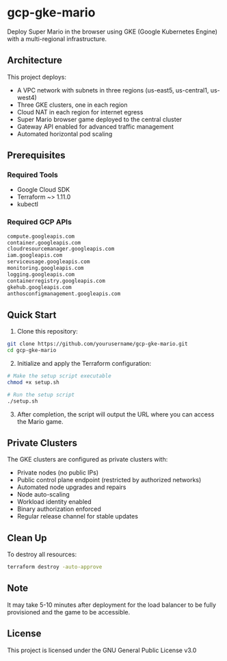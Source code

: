 # gcp-gke-mario

Deploy Super Mario in the browser using GKE (Google Kubernetes Engine) with a multi-regional infrastructure.

## Architecture

This project deploys:

- A VPC network with subnets in three regions (us-east5, us-central1, us-west4)
- Three GKE clusters, one in each region
- Cloud NAT in each region for internet egress
- Super Mario browser game deployed to the central cluster
- Gateway API enabled for advanced traffic management
- Automated horizontal pod scaling

## Prerequisites

### Required Tools

- Google Cloud SDK
- Terraform ~> 1.11.0
- kubectl

### Required GCP APIs

```bash
compute.googleapis.com
container.googleapis.com
cloudresourcemanager.googleapis.com
iam.googleapis.com
serviceusage.googleapis.com
monitoring.googleapis.com
logging.googleapis.com
containerregistry.googleapis.com
gkehub.googleapis.com
anthosconfigmanagement.googleapis.com
```

## Quick Start

1. Clone this repository:

```bash
git clone https://github.com/yourusername/gcp-gke-mario.git
cd gcp-gke-mario
```

2. Initialize and apply the Terraform configuration:

```bash
# Make the setup script executable
chmod +x setup.sh

# Run the setup script
./setup.sh
```

3. After completion, the script will output the URL where you can access the Mario game.

## Private Clusters

The GKE clusters are configured as private clusters with:

- Private nodes (no public IPs)
- Public control plane endpoint (restricted by authorized networks)
- Automated node upgrades and repairs
- Node auto-scaling
- Workload identity enabled
- Binary authorization enforced
- Regular release channel for stable updates

## Clean Up

To destroy all resources:

```bash
terraform destroy -auto-approve
```

## Note

It may take 5-10 minutes after deployment for the load balancer to be fully provisioned and the game to be accessible.

## License

This project is licensed under the GNU General Public License v3.0
